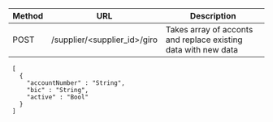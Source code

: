 
| Method | URL | Description |
|---|---|---|
| POST|/supplier/\<supplier_id\>/giro | Takes array of acconts and replace existing data with new data |  
 ``` 
  [ 
    {
      "accountNumber" : "String",
      "bic" : "String", 
      "active" : "Bool"
    }  
  ] 
``` 
